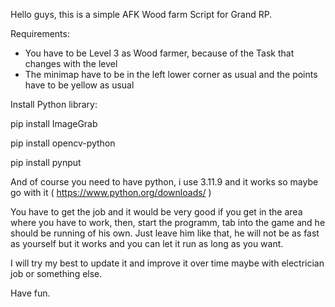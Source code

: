 Hello guys, this is a simple AFK Wood farm Script for Grand RP.

Requirements:
- You have to be Level 3 as Wood farmer, because of the Task that changes with the level
- The minimap have to be in the left lower corner as usual and the points have to be yellow as usual

Install Python library:

pip install ImageGrab

pip install opencv-python

pip install pynput

And of course you need to have python, i use 3.11.9 and it works so maybe go with it ( https://www.python.org/downloads/ )

You have to get the job and it would be very good if you get in the area where you have to work, then, start the programm, tab into the game and he should be running of his own. Just leave him like that, he will not be as fast as yourself but it works and you can let it run as long as you want.

I will try my best to update it and improve it over time maybe with electrician job or something else.

Have fun.
